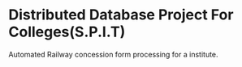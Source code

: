 # Distributed Database Project For Colleges(S.P.I.T)
Automated Railway concession form processing for a institute.
